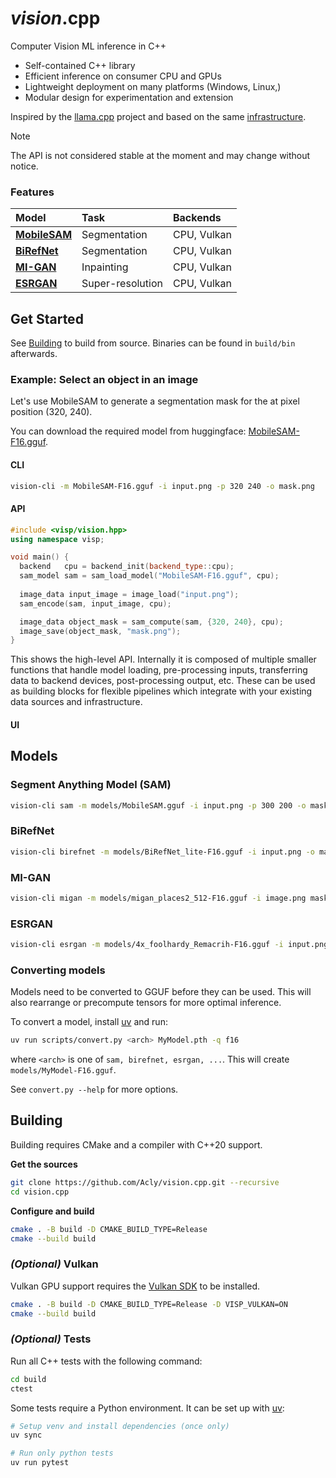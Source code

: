 # _vision_.cpp

Computer Vision ML inference in C++

* Self-contained C++ library
* Efficient inference on consumer CPU and GPUs
* Lightweight deployment on many platforms (Windows, Linux,)
* Modular design for experimentation and extension

Inspired by the [llama.cpp]() project and based on the same [infrastructure]().

> [!NOTE]
> The API is not considered stable at the moment and may change without notice.

### Features

| Model                                        | Task             | Backends    |
| :------------------------------------------- | :--------------- | :---------- |
| [**MobileSAM**](#segment-anything-model-sam) | Segmentation     | CPU, Vulkan |
| [**BiRefNet**](#birefnet)                    | Segmentation     | CPU, Vulkan |
| [**MI-GAN**](#mi-gan)                        | Inpainting       | CPU, Vulkan |
| [**ESRGAN**](#esrgan)                        | Super-resolution | CPU, Vulkan |

## Get Started

See [Building](#building) to build from source. Binaries can be found in `build/bin` afterwards.

### Example: Select an object in an image

Let's use MobileSAM to generate a segmentation mask for the <object>
at pixel position (320, 240).

You can download the required model from huggingface: [MobileSAM-F16.gguf](https://huggingface.co/Acly/MobileSAM-GGUF/resolve/main/MobileSAM-F16.gguf).

#### CLI

```sh
vision-cli -m MobileSAM-F16.gguf -i input.png -p 320 240 -o mask.png
```

#### API

```c++
#include <visp/vision.hpp>
using namespace visp;

void main() {
  backend   cpu = backend_init(backend_type::cpu);
  sam_model sam = sam_load_model("MobileSAM-F16.gguf", cpu);
  
  image_data input_image = image_load("input.png");
  sam_encode(sam, input_image, cpu);

  image_data object_mask = sam_compute(sam, {320, 240}, cpu);
  image_save(object_mask, "mask.png");
}
```
This shows the high-level API. Internally it is composed of multiple smaller
functions that handle model loading, pre-processing inputs, transferring
data to backend devices, post-processing output, etc. 
These can be used as building blocks for flexible pipelines which integrate
with your existing data sources and infrastructure.

#### UI


## Models

### Segment Anything Model (SAM)

```sh
vision-cli sam -m models/MobileSAM.gguf -i input.png -p 300 200 -o mask.png --composite comp.png
```

### BiRefNet

```sh
vision-cli birefnet -m models/BiRefNet_lite-F16.gguf -i input.png -o mask.png --composite comp.png
```

### MI-GAN

```sh
vision-cli migan -m models/migan_places2_512-F16.gguf -i image.png mask.png -o output.png
```

### ESRGAN

```sh
vision-cli esrgan -m models/4x_foolhardy_Remacrih-F16.gguf -i input.png -o output.png
```


### Converting models

Models need to be converted to GGUF before they can be used. This will also
rearrange or precompute tensors for more optimal inference.

To convert a model, install [uv](https://docs.astral.sh/uv/) and run:
```sh
uv run scripts/convert.py <arch> MyModel.pth -q f16
```
where `<arch>` is one of `sam, birefnet, esrgan, ...`. This will create `models/MyModel-F16.gguf`.

See `convert.py --help` for more options.

## Building

Building requires CMake and a compiler with C++20 support.

**Get the sources**
```sh
git clone https://github.com/Acly/vision.cpp.git --recursive
cd vision.cpp
```

**Configure and build**
```sh
cmake . -B build -D CMAKE_BUILD_TYPE=Release
cmake --build build
```

### _(Optional)_ Vulkan

Vulkan GPU support requires the [Vulkan SDK](https://www.lunarg.com/vulkan-sdk/) to be installed.

```sh
cmake . -B build -D CMAKE_BUILD_TYPE=Release -D VISP_VULKAN=ON
cmake --build build
```

### _(Optional)_ Tests

Run all C++ tests with the following command:
```sh
cd build
ctest
```

Some tests require a Python environment. It can be set up with [uv](https://docs.astral.sh/uv/):
```sh
# Setup venv and install dependencies (once only)
uv sync

# Run only python tests
uv run pytest
```